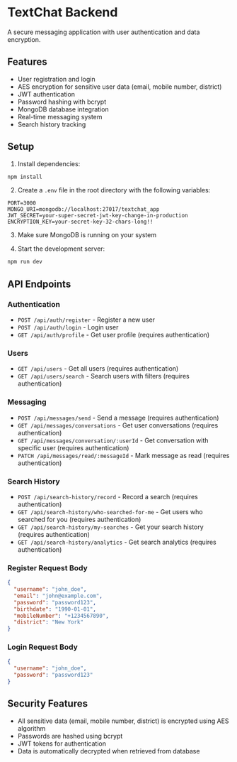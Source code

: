 # TextChat Backend

A secure messaging application with user authentication and data encryption.

## Features

- User registration and login
- AES encryption for sensitive user data (email, mobile number, district)
- JWT authentication
- Password hashing with bcrypt
- MongoDB database integration
- Real-time messaging system
- Search history tracking

## Setup

1. Install dependencies:
```bash
npm install
```

2. Create a `.env` file in the root directory with the following variables:
```
PORT=3000
MONGO_URI=mongodb://localhost:27017/textchat_app
JWT_SECRET=your-super-secret-jwt-key-change-in-production
ENCRYPTION_KEY=your-secret-key-32-chars-long!!
```

3. Make sure MongoDB is running on your system

4. Start the development server:
```bash
npm run dev
```

## API Endpoints

### Authentication

- `POST /api/auth/register` - Register a new user
- `POST /api/auth/login` - Login user
- `GET /api/auth/profile` - Get user profile (requires authentication)

### Users

- `GET /api/users` - Get all users (requires authentication)
- `GET /api/users/search` - Search users with filters (requires authentication)

### Messaging

- `POST /api/messages/send` - Send a message (requires authentication)
- `GET /api/messages/conversations` - Get user conversations (requires authentication)
- `GET /api/messages/conversation/:userId` - Get conversation with specific user (requires authentication)
- `PATCH /api/messages/read/:messageId` - Mark message as read (requires authentication)

### Search History

- `POST /api/search-history/record` - Record a search (requires authentication)
- `GET /api/search-history/who-searched-for-me` - Get users who searched for you (requires authentication)
- `GET /api/search-history/my-searches` - Get your search history (requires authentication)
- `GET /api/search-history/analytics` - Get search analytics (requires authentication)

### Register Request Body
```json
{
  "username": "john_doe",
  "email": "john@example.com",
  "password": "password123",
  "birthdate": "1990-01-01",
  "mobileNumber": "+1234567890",
  "district": "New York"
}
```

### Login Request Body
```json
{
  "username": "john_doe",
  "password": "password123"
}
```

## Security Features

- All sensitive data (email, mobile number, district) is encrypted using AES algorithm
- Passwords are hashed using bcrypt
- JWT tokens for authentication
- Data is automatically decrypted when retrieved from database
